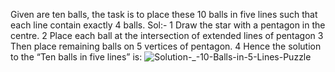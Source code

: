 Given are ten balls, the task is to place these 10 balls in five lines such that each line contain exactly 4 balls.
Sol:-
1 Draw the star with a pentagon in the centre.
2 Place each ball at the intersection of extended lines of pentagon
3 Then place remaining balls on 5 vertices of pentagon.
4 Hence the solution to the “Ten balls in five lines” is:
![Solution-_-10-Balls-in-5-Lines-Puzzle](https://github.com/NamanChaudhary1/PuzzleSolving/assets/91721649/a330aaa5-779f-4b1a-8863-4e648081404f)

